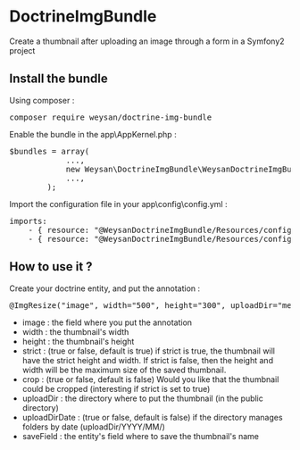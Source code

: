 # DoctrineImgBundle
Create a thumbnail after uploading an image through a form in a Symfony2 project

## Install the bundle
Using composer :

<pre>composer require weysan/doctrine-img-bundle</pre>

Enable the bundle in the app\AppKernel.php :

<pre>$bundles = array(
            ...,
            new Weysan\DoctrineImgBundle\WeysanDoctrineImgBundle(),
            ...,
        );</pre>
        
Import the configuration file in your app\config\config.yml :
<pre>imports:
	- { resource: "@WeysanDoctrineImgBundle/Resources/config/config.yml" }
    - { resource: "@WeysanDoctrineImgBundle/Resources/config/services.yml" }</pre>
    
## How to use it ?
Create your doctrine entity, and put the annotation :

<pre>@ImgResize("image", width="500", height="300", uploadDir="media/upload/article", saveField="path", strict=true, crop=false)</pre>

- image : the field where you put the annotation
- width : the thumbnail's width
- height : the thumbnail's height
- strict : (true or false, default is true) if strict is true, the thumbnail will have the strict height and width. If strict is false, then the height and width will be the maximum size of the saved thumbnail.
- crop : (true or false, default is false) Would you like that the thumbnail could be cropped (interesting if strict is set to true)
- uploadDir : the directory where to put the thumbnail (in the public directory)
- uploadDirDate : (true or false, default is false) if the directory manages folders by date (uploadDir/YYYY/MM/)
- saveField : the entity's field where to save the thumbnail's name

